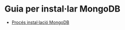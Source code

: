 # Guia per instal·lar MongoDB
* [Procés instal·lació MongoDB](https://github.com/joelalcaraz/BBDD/blob/Instal%C2%B7laci%C3%B3/Instal%C2%B7laci%C3%B3)
